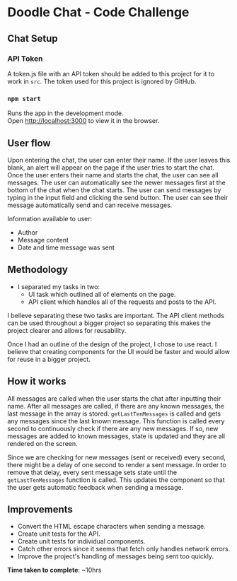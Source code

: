 # Doodle Chat - Code Challenge 

## Chat Setup

### API Token 
A token.js file with an API token should be added to this project for it to work in `src`. The token used for this project is ignored by GitHub. 

### `npm start`

Runs the app in the development mode.<br />
Open [http://localhost:3000](http://localhost:3000) to view it in the browser.

## User flow
Upon entering the chat, the user can enter their name. If the user leaves this blank, an alert will appear on the page if the user tries to start the chat. Once the user enters their name and starts the chat, the user can see all messages. The user can automatically see the newer messages first at the bottom of the chat when the chat starts. The user can send messages by typing in the input field and clicking the send button. The user can see their message automatically send and can receive messages. 

Information available to user: 
- Author 
- Message content 
- Date and time message was sent 

## Methodology 
* I separated my tasks in two:
    - UI task which outlined all of elements on the page. 
    - API client which handles all of the requests and posts to the API. 

I believe separating these two tasks are important. The API client methods can be used throughout a bigger project so separating this makes the project clearer and allows for reusability. 

Once I had an outline of the design of the project, I chose to use react. I believe that creating components for the UI would be faster and would allow for reuse in a bigger project. 

## How it works 
All messages are called when the user starts the chat after inputting their name. After all messages are called, if there are any known messages, the last message in the array is stored. `getLastTenMessages` is called and gets any messages since the last known message. This function is called every second to continuously check if there are any new messages. If so, new messages are added to known messages, state is updated and they are all rendered on the screen. 
 
Since we are checking for new messages (sent or received) every second, there might be a delay of one second to render a sent message. In order to remove that delay, every sent message sets state until the `getLastTenMessages` function is called. This updates the component so that the user gets automatic feedback when sending a message. 
 
## Improvements 
* Convert the HTML escape characters when sending a message. 
* Create unit tests for the API.
* Create unit tests for individual components.
* Catch other errors since it seems that fetch only handles network errors.
* Improve the project's handling of messages being sent too quickly.

**Time taken to complete**: ~10hrs